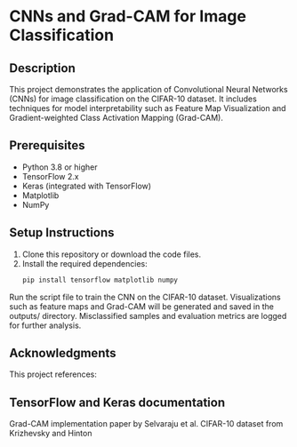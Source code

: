 # CNNs and Grad-CAM for Image Classification

## Description
This project demonstrates the application of Convolutional Neural Networks (CNNs) for image classification on the CIFAR-10 dataset. It includes techniques for model interpretability such as Feature Map Visualization and Gradient-weighted Class Activation Mapping (Grad-CAM).


## Prerequisites
- Python 3.8 or higher
- TensorFlow 2.x
- Keras (integrated with TensorFlow)
- Matplotlib
- NumPy

## Setup Instructions
1. Clone this repository or download the code files.
2. Install the required dependencies:
   ```bash
   pip install tensorflow matplotlib numpy

Run the script file to train the CNN on the CIFAR-10 dataset.
Visualizations such as feature maps and Grad-CAM will be generated and saved in the outputs/ directory.
Misclassified samples and evaluation metrics are logged for further analysis.

## Acknowledgments
This project references:

## TensorFlow and Keras documentation
Grad-CAM implementation paper by Selvaraju et al.
CIFAR-10 dataset from Krizhevsky and Hinton
